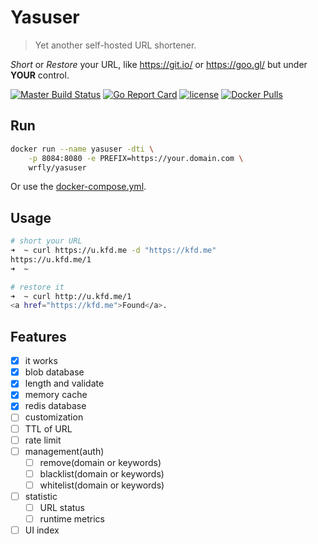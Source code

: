 # Yasuser

> Yet another self-hosted URL shortener.

*Short* or *Restore* your URL, like <https://git.io/> or <https://goo.gl/>
but under **YOUR** control.

[![Master Build Status](https://travis-ci.org/wrfly/yasuser.svg?branch=master)](https://travis-ci.org/wrfly/yasuser)
[![Go Report Card](https://goreportcard.com/badge/github.com/wrfly/yasuser)](https://goreportcard.com/report/github.com/wrfly/yasuser)
[![license](https://img.shields.io/github/license/wrfly/yasuser.svg)](https://github.com/wrfly/yasuser/blob/master/LICENSE)
[![Docker Pulls](https://img.shields.io/docker/pulls/wrfly/yasuser.svg)](https://hub.docker.com/r/wrfly/yasuser/)

## Run

```sh
docker run --name yasuser -dti \
    -p 8084:8080 -e PREFIX=https://your.domain.com \
    wrfly/yasuser
```

Or use the [docker-compose.yml](./docker-compose.yml).

## Usage

```bash
# short your URL
➜  ~ curl https://u.kfd.me -d "https://kfd.me"
https://u.kfd.me/1
➜  ~

# restore it
➜  ~ curl http://u.kfd.me/1
<a href="https://kfd.me">Found</a>.

```

## Features

- [x] it works
- [x] blob database
- [x] length and validate
- [x] memory cache
- [x] redis database
- [ ] customization
- [ ] TTL of URL
- [ ] rate limit
- [ ] management(auth)
  - [ ] remove(domain or keywords)
  - [ ] blacklist(domain or keywords)
  - [ ] whitelist(domain or keywords)
- [ ] statistic
  - [ ] URL status
  - [ ] runtime metrics
- [ ] UI index
